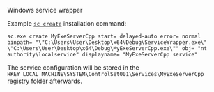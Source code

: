 Windows service wrapper


Example [`sc create`](https://learn.microsoft.com/en-us/windows-server/administration/windows-commands/sc-create) installation command:
```
sc.exe create MyExeServerCpp start= delayed-auto error= normal binpath= "\"C:\Users\User\Desktop\x64\Debug\ServiceWrapper.exe\" \"C:\Users\User\Desktop\x64\Debug\MyExeServerCpp.exe\"" obj= "nt authority\localservice" displayname= "MyExeServerCpp service"
```

The service configuration will be stored in the `HKEY_LOCAL_MACHINE\SYSTEM\ControlSet001\Services\MyExeServerCpp` registry folder afterwards.